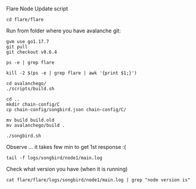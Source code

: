 Flare Node Update script

```
cd flare/flare
```

Run from folder where you have avalanche git:

```
gvm use go1.17.7
git pull
git checkout v0.6.4

ps -e | grep flare

kill -2 $(ps -e | grep flare | awk '{print $1;}')

cd avalanchego/
./scripts/build.sh

cd ..
mkdir chain-config/C
cp chain-config/songbird.json chain-config/C/

mv build build.old
mv avalanchego/build .

./songbird.sh
```

Observe ... it takes few min to get 1st response :(

```
tail -f logs/songbird/node1/main.log
```

Check what version you have (when it is running)

```
cat flare/flare/logs/songbird/node1/main.log | grep "node version is"
```
